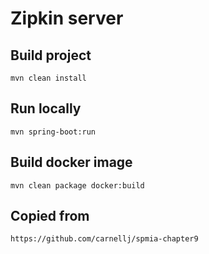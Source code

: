 # Zipkin server


## Build project
`mvn clean install`

## Run locally
`mvn spring-boot:run`

## Build docker image
`mvn clean package docker:build`


## Copied from
`https://github.com/carnellj/spmia-chapter9`

